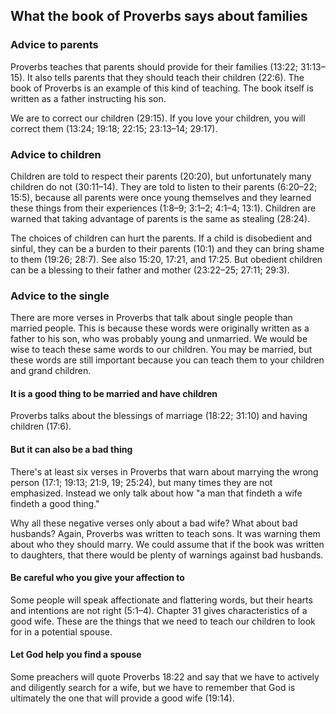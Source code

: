 ## What the book of Proverbs says about families

### Advice to parents

Proverbs teaches that parents should provide for their families (13:22; 31:13–15). It also tells parents that they should teach their children (22:6). The book of Proverbs is an example of this kind of teaching. The book itself is written as a father instructing his son.

We are to correct our children (29:15). If you love your children, you will correct them (13:24; 19:18; 22:15; 23:13–14; 29:17).

### Advice to children

Children are told to respect their parents (20:20), but unfortunately many children do not (30:11–14). They are told to listen to their parents (6:20–22; 15:5), because all parents were once young themselves and they learned these things from their experiences (1:8–9; 3:1–2; 4:1–4; 13:1). Children are warned that taking advantage of parents is the same as stealing (28:24).

The choices of children can hurt the parents. If a child is disobedient and sinful, they can be a burden to their parents (10:1) and they can bring shame to them (19:26; 28:7). See also 15:20, 17:21, and 17:25. But obedient children can be a blessing to their father and mother (23:22–25; 27:11; 29:3).

### Advice to the single

There are more verses in Proverbs that talk about single people than married people. This is because these words were originally written as a father to his son, who was probably young and unmarried. We would be wise to teach these same words to our children. You may be married, but these words are still important because you can teach them to your children and grand children.

#### It is a good thing to be married and have children

Proverbs talks about the blessings of marriage (18:22; 31:10) and having children (17:6).

#### But it can also be a bad thing

There's at least six verses in Proverbs that warn about marrying the wrong person (17:1; 19:13; 21:9, 19; 25:24), but many times they are not emphasized. Instead we only talk about how "a man that findeth a wife findeth a good thing."

Why all these negative verses only about a bad wife? What about bad husbands? Again, Proverbs was written to teach sons. It was warning them about who they should marry. We could assume that if the book was written to daughters, that there would be plenty of warnings against bad husbands.

#### Be careful who you give your affection to

Some people will speak affectionate and flattering words, but their hearts and intentions are not right (5:1–4). Chapter 31 gives characteristics of a good wife. These are the things that we need to teach our children to look for in a potential spouse.

#### Let God help you find a spouse

Some preachers will quote Proverbs 18:22 and say that we have to actively and diligently search for a wife, but we have to remember that God is ultimately the one that will provide a good wife (19:14).

